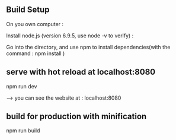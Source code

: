 ## Build Setup

On you own computer :

Install node.js (version 6.9.5, use node -v to verify) :

Go into the directory, and use npm to install dependencies(with the command : npm install )

## serve with hot reload at localhost:8080
npm run dev

--> you can see the website at : localhost:8080

## build for production with minification
npm run build
```

